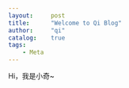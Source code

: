 ```yaml
---
layout:     post
title:      "Welcome to Qi Blog"
author:     "qi"
catalog:    true
tags:
    - Meta
---
```



Hi，我是小奇~
